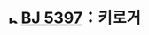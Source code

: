 # <img alt="b2" src="https://d2gd6pc034wcta.cloudfront.net/tier/4.svg" width="16" /> [BJ 5397](https://www.acmicpc.net/problem/5397)：키로거

